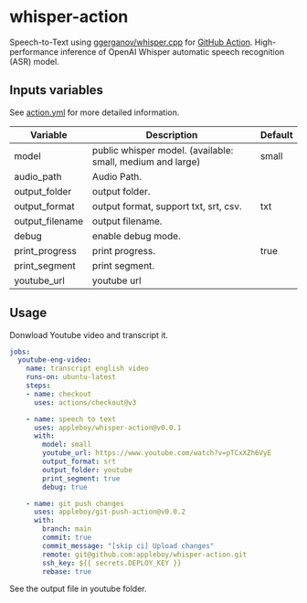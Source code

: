 # whisper-action

Speech-to-Text using [ggerganov/whisper.cpp](https://github.com/ggerganov/whisper.cpp) for [GitHub Action](https://github.com/features/actions). High-performance inference of OpenAI Whisper automatic speech recognition (ASR) model.

## Inputs variables

See [action.yml](./action.yml) for more detailed information.

| Variable         | Description                                                  | Default |
|------------------|--------------------------------------------------------------|---------|
| model            | public whisper model. (available: small, medium and large)   | small   |
| audio_path       | Audio Path.                                                  |         |
| output_folder    | output folder.                                               |         |
| output_format    | output format, support txt, srt, csv.                        | txt     |
| output_filename  | output filename.                                             |         |
| debug            | enable debug mode.                                           |         |
| print_progress   | print progress.                                              | true    |
| print_segment    | print segment.                                               |         |
| youtube_url      | youtube url                                                  |         |

## Usage

Donwload Youtube video and transcript it.

```yaml
jobs:
  youtube-eng-video:
    name: transcript english video
    runs-on: ubuntu-latest
    steps:
    - name: checkout
      uses: actions/checkout@v3

    - name: speech to text
      uses: appleboy/whisper-action@v0.0.1
      with:
        model: small
        youtube_url: https://www.youtube.com/watch?v=pTCxXZh6VyE
        output_format: srt
        output_folder: youtube
        print_segment: true
        debug: true

    - name: git push changes
      uses: appleboy/git-push-action@v0.0.2
      with:
        branch: main
        commit: true
        commit_message: "[skip ci] Upload changes"
        remote: git@github.com:appleboy/whisper-action.git
        ssh_key: ${{ secrets.DEPLOY_KEY }}
        rebase: true
```

See the output file in youtube folder.

